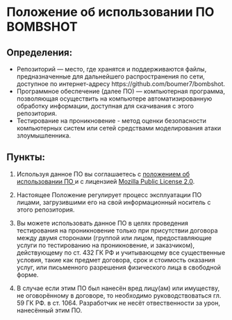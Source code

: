 # Положение об использовании ПО BOMBSHOT
<div>
 
## Определения:
<ul>
 <li>Репозиторий — место, где хранятся и поддерживаются файлы, предназначенные для дальнейшего распространения по сети, доступное по интернет-адресу https://github.com/boumer7/bombshot.</li>
 <li>Программное обеспечение (далее ПО) — компьютерная программа, позволяющая осуществить на компьютере автоматизированную обработку информации, доступная для скачивания с этого репозитория.</li>
 <li>Тестирование на проникновение - метод оценки безопасности компьютерных систем или сетей средствами моделирования атаки злоумышленника.</li>
</ul>

## Пункты:

1. Используя данное ПО вы соглашаетесь с <a href="https://github.com/boumer7/bombshot/REGULATIONS.md"> положением об использовании ПО </a> и с лицензией <a href="https://github.com/boumer7/bombshot/blob/main/LICENSE">Mozilla Public License 2.0</a>.
 
2. Настоящее Положение регулирует процесс эксплуатации ПО лицами, загрузившими его на свой информационный носитель с этого репозитория.

3. Вы можете использовать данное ПО в целях проведения тестирования на проникновение только при присутствии договора между двумя сторонами (группой или лицом, предоставляющие услуги по тестированию на проникновение, и заказчиком), действующему по ст. 432 ГК РФ и учитывающему все существенные условия, такие как предмет договора, срок и стоимость оказания услуг, или письменного разрешения физического лица в свободной форме.

4. В случае если этим ПО был нанесён вред лицу(ам) или имуществу, не оговорённому в договоре, то необходимо руководствоваться гл. 59 ГК РФ. в ст. 1064. Разработчик не несёт отвественности за урон, нанесённый этим ПО.
</div>
